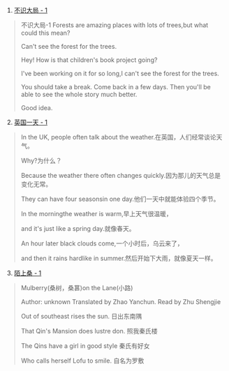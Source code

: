 1. [不识大局 - 1](https://mp.weixin.qq.com/mp/audio?_wxindex_=0&scene=104&__biz=MzAwMzk0OTQ1Mw==&mid=2247503211&idx=1&voice_id=MzAwMzk0OTQ1M18yMjQ3NTAzMjEw&sn=3398729337530263e640ab9130102fe8#wechat_redirect)

> 不识大局-1
> Forests are amazing places with lots of trees,but what could this mean?
>
> Can't see the forest for the trees.
>
> Hey! How is that children's book project going?
>
> I've been working on it for so long,I can't see the forest for the trees.
>
> You should take a break. Come back in a few days. Then you'll be able to see the whole story much better. 
>
> Good idea.

2. [英国一天 - 1](https://mp.weixin.qq.com/s/pO4q72SNiMqMLGoiY_nEXg)

> In the UK, people often talk about the weather.在英国，人们经常谈论天气。 
>
> Why?为什么？
>
> Because the weather there often changes quickly.因为那儿的天气总是变化无常。 
>
> They can have four seasonsin one day.他们一天中就能体验四个季节。
>
> In the morningthe weather is warm,早上天气很温暖，
>
> and it's just like a spring day.就像春天。 
>
> An hour later black clouds come,一个小时后，乌云来了，
>
> and then it rains hardlike in summer.然后开始下大雨，就像夏天一样。
>

3. [陌上桑 - 1](https://mp.weixin.qq.com/s/5b-fXrUPqzI_0vQ4KJBVPQ)

> Mulberry(桑树，桑葚)on the Lane(小路)
>
> Author: unknown   Translated by Zhao Yanchun. 
> Read by Zhu Shengjie
>
> Out of southeast rises the sun.
> 日出东南隅
>
> That Qin's Mansion does lustre don. 
> 照我秦氏楼
>
> The Qins have a girl in good style 
> 秦氏有好女
>
> Who calls herself Lofu to smile. 
> 自名为罗敷